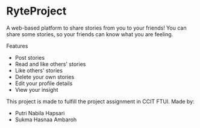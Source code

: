 # RyteProject
A web-based platform to share stories from you to your friends! 
You can share some stories, so your friends can know what you are feeling.

Features
- Post stories
- Read and like others' stories 
- Like others' stories
- Delete your own stories
- Edit your profile details
- View your insight


This project is made to fulfill the project assignment in CCIT FTUI.
Made by:
- Putri Nabila Hapsari
- Sukma Hasnaa Ambaroh

